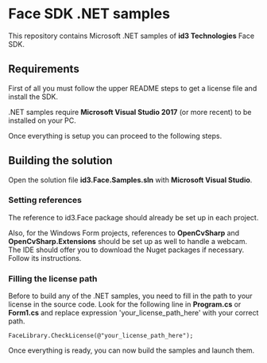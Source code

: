 # Face SDK .NET samples

This repository contains Microsoft .NET samples of **id3 Technologies** Face SDK.

## Requirements

First of all you must follow the upper README steps to get a license file and install the SDK.

.NET samples require **Microsoft Visual Studio 2017** (or more recent) to be installed on your PC.

Once everything is setup you can proceed to the following steps.

## Building the solution

Open the solution file **id3.Face.Samples.sln** with **Microsoft Visual Studio**.

### Setting references

The reference to id3.Face package should already be set up in each project.

Also, for the Windows Form projects, references to **OpenCvSharp** and **OpenCvSharp.Extensions** should be set up as well to handle a webcam. The IDE should offer you to download the Nuget packages if necessary. Follow its instructions.

### Filling the license path

Before to build any of the .NET samples, you need to fill in the path to your license in the source code. Look for the following line in **Program.cs** or **Form1.cs** and replace expression 'your_license_path_here' with your correct path.

    FaceLibrary.CheckLicense(@"your_license_path_here");

Once everything is ready, you can now build the samples and launch them.